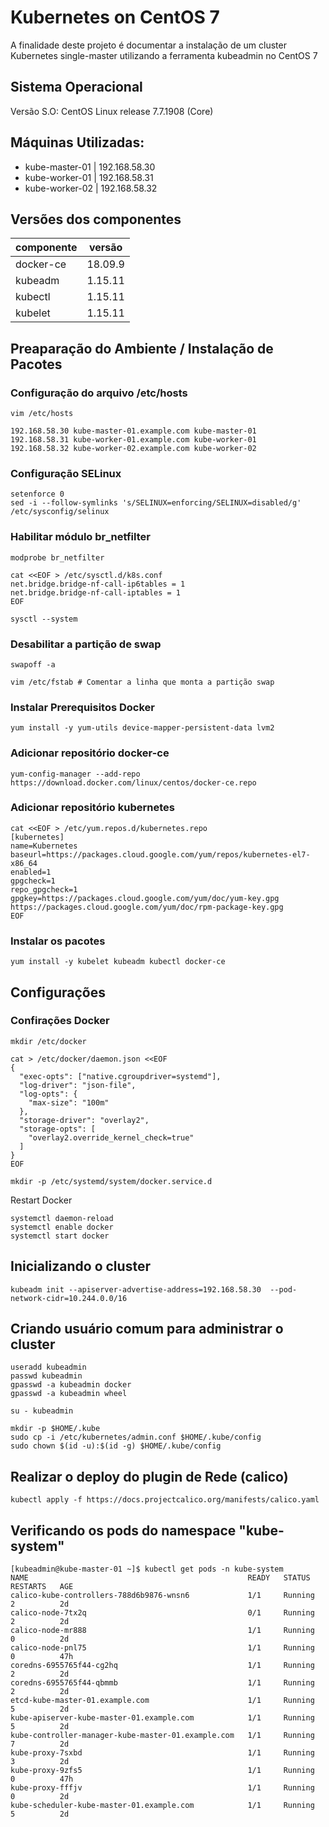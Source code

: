 # Kubernetes on CentOS 7
A finalidade deste projeto é documentar a instalação de um cluster Kubernetes single-master utilizando a ferramenta kubeadmin no CentOS 7

## Sistema Operacional
Versão S.O: CentOS Linux release 7.7.1908 (Core)

## Máquinas Utilizadas:
* kube-master-01 | 192.168.58.30
* kube-worker-01 | 192.168.58.31
* kube-worker-02 | 192.168.58.32


## Versões dos componentes
| componente | versão |
| ----------| ---------|
|docker-ce | 18.09.9 |
|kubeadm | 1.15.11 |
|kubectl | 1.15.11 | 
|kubelet| 1.15.11|


## Preaparação do Ambiente / Instalação de Pacotes
### Configuração do arquivo /etc/hosts
```
vim /etc/hosts

192.168.58.30 kube-master-01.example.com kube-master-01
192.168.58.31 kube-worker-01.example.com kube-worker-01
192.168.58.32 kube-worker-02.example.com kube-worker-02
```


### Configuração SELinux
```
setenforce 0
sed -i --follow-symlinks 's/SELINUX=enforcing/SELINUX=disabled/g' /etc/sysconfig/selinux
```

### Habilitar módulo br_netfilter
```
modprobe br_netfilter
```
```
cat <<EOF > /etc/sysctl.d/k8s.conf
net.bridge.bridge-nf-call-ip6tables = 1
net.bridge.bridge-nf-call-iptables = 1
EOF

sysctl --system

```
### Desabilitar a partição de swap
```
swapoff -a
```

```
vim /etc/fstab # Comentar a linha que monta a partição swap
```

### Instalar Prerequisitos Docker
```
yum install -y yum-utils device-mapper-persistent-data lvm2
```
### Adicionar repositório docker-ce
```
yum-config-manager --add-repo https://download.docker.com/linux/centos/docker-ce.repo
```

### Adicionar repositório kubernetes
```
cat <<EOF > /etc/yum.repos.d/kubernetes.repo
[kubernetes]
name=Kubernetes
baseurl=https://packages.cloud.google.com/yum/repos/kubernetes-el7-x86_64
enabled=1
gpgcheck=1
repo_gpgcheck=1
gpgkey=https://packages.cloud.google.com/yum/doc/yum-key.gpg https://packages.cloud.google.com/yum/doc/rpm-package-key.gpg
EOF
```


### Instalar os pacotes 
```
yum install -y kubelet kubeadm kubectl docker-ce
```

## Configurações
### Confirações Docker
```
mkdir /etc/docker
```

```
cat > /etc/docker/daemon.json <<EOF
{
  "exec-opts": ["native.cgroupdriver=systemd"],
  "log-driver": "json-file",
  "log-opts": {
    "max-size": "100m"
  },
  "storage-driver": "overlay2",
  "storage-opts": [
    "overlay2.override_kernel_check=true"
  ]
}
EOF
```

```
mkdir -p /etc/systemd/system/docker.service.d
```

Restart Docker

```
systemctl daemon-reload 
systemctl enable docker  
systemctl start docker  
```



## Inicializando o cluster
```
kubeadm init --apiserver-advertise-address=192.168.58.30  --pod-network-cidr=10.244.0.0/16
```

## Criando usuário comum para administrar o cluster
```
useradd kubeadmin
passwd kubeadmin
gpasswd -a kubeadmin docker
gpasswd -a kubeadmin wheel
```

```
su - kubeadmin
```

```
mkdir -p $HOME/.kube
sudo cp -i /etc/kubernetes/admin.conf $HOME/.kube/config
sudo chown $(id -u):$(id -g) $HOME/.kube/config

```

## Realizar o deploy do plugin de Rede (calico)
```
kubectl apply -f https://docs.projectcalico.org/manifests/calico.yaml
```

## Verificando os pods do namespace "kube-system"
```
[kubeadmin@kube-master-01 ~]$ kubectl get pods -n kube-system 
NAME                                                 READY   STATUS    RESTARTS   AGE
calico-kube-controllers-788d6b9876-wnsn6             1/1     Running   2          2d
calico-node-7tx2q                                    0/1     Running   2          2d
calico-node-mr888                                    1/1     Running   0          2d
calico-node-pnl75                                    1/1     Running   0          47h
coredns-6955765f44-cg2hq                             1/1     Running   2          2d
coredns-6955765f44-qbmmb                             1/1     Running   2          2d
etcd-kube-master-01.example.com                      1/1     Running   5          2d
kube-apiserver-kube-master-01.example.com            1/1     Running   5          2d
kube-controller-manager-kube-master-01.example.com   1/1     Running   7          2d
kube-proxy-7sxbd                                     1/1     Running   3          2d
kube-proxy-9zfs5                                     1/1     Running   0          47h
kube-proxy-fffjv                                     1/1     Running   0          2d
kube-scheduler-kube-master-01.example.com            1/1     Running   5          2d
```
